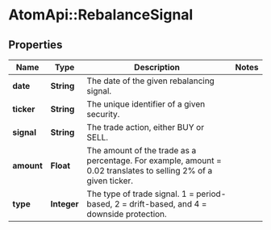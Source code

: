 # AtomApi::RebalanceSignal

## Properties
Name | Type | Description | Notes
------------ | ------------- | ------------- | -------------
**date** | **String** | The date of the given rebalancing signal. | 
**ticker** | **String** | The unique identifier of a given security. | 
**signal** | **String** | The trade action, either BUY or SELL. | 
**amount** | **Float** | The amount of the trade as a percentage. For example, amount &#x3D; 0.02 translates to selling 2% of a given ticker. | 
**type** | **Integer** | The type of trade signal. 1 &#x3D; period-based, 2 &#x3D; drift-based, and 4 &#x3D; downside protection. | 


